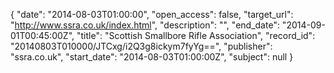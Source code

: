 {
  "date": "2014-08-03T01:00:00", 
  "open_access": false, 
  "target_url": "http://www.ssra.co.uk/index.html", 
  "description": "", 
  "end_date": "2014-09-01T00:45:00Z", 
  "title": "Scottish Smallbore Rifle Association", 
  "record_id": "20140803T010000/JTCxg/i2Q3g8ickym7fyYg==", 
  "publisher": "ssra.co.uk", 
  "start_date": "2014-08-03T01:00:00Z", 
  "subject": null
}

